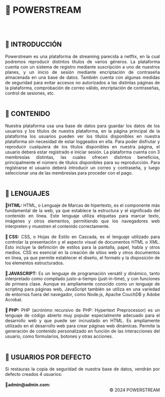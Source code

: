 # 🦁 POWERSTREAM
<br><br>
## 📍 INTRODUCCIÓN
<div align="justify">
  Powerstream es una plataforma de streaming parecida a netflix, en la cual podremos reproducir distintos títulos de varios géneros.
  La plataforma cuenta con un sistema de registro mediante suscripción a uno de nuestros planes, y un inicio de sesión mediante encriptación
  de contraseña almacenada en una base de datos.
  También cuenta con algunas medidas de seguridad para evitar accesos no autorizados a las distintas páginas de la plataforma,
  comprobación de correo válido, encriptación de contraseñas, control de sesiones, etc.
</div>

<br>

## 📍 CONTENIDO
<div align="justify">
  Nuestra plataforma usa una base de datos para guardar los datos de los usuarios y los títulos de nuestra plataforma, en la
  página principal de la plataforma los usuarios pueden ver los títulos disponibles en nuestra plataforma sin necesidad de estar loggeados en ella.
  Para poder disfrutar y reproducir cualquiera de los títulos disponibles en nuestra página, el usuario deberá estar registrado e iniciar sesión.
  La plataforma cuenta con 3 membresías distintas, las cuales ofrecen distintos beneficios, principalmente el número de títulos disponibles para
  su reproducción. Para registrarse el usuario deberá introducir un correo y contraseña, y luego seleccionar una de las membresías para proceder con el pago.
</div>
<br>

## 📍 LENGUAJES
<div align="justify">
🔸<b>HTML:</b> HTML, o Lenguaje de Marcas de hipertexto, es el componente más fundamental de la web, ya que establece la estructura y el
  significado del contenido en línea. Este lenguaje utiliza etiquetas para marcar texto, imágenes y otros elementos, permitiendo que los 
  navegadores web interpreten y muestren el contenido correctamente.
<br><br>
🔸<b>CSS:</b> CSS, o Hojas de Estilo en Cascada, es el lenguaje utilizado para controlar la presentación y el aspecto visual de documentos 
  HTML o XML. Esto incluye la definición de estilos para la pantalla, papel, habla y otros medios. CSS es esencial en la creación de sitios 
  web y otros documentos en línea, ya que permite establecer el diseño, el formato y la disposición de los elementos estructurados.
<br><br>
🔸<b>JAVASCRIPT:</b> Es un lenguaje de programación versátil y dinámico, tanto interpretado como compilado justo-a-tiempo (just-in-time), 
  y con funciones de primera clase. Aunque es ampliamente conocido como un lenguaje de scripting para páginas web, JavaScript también se 
  utiliza en una variedad de entornos fuera del navegador, como Node.js, Apache CouchDB y Adobe Acrobat.
<br><br>
🔸<b>PHP:</b> PHP (acrónimo recursivo de PHP: Hypertext Preprocessor) es un lenguaje de código abierto muy popular especialmente adecuado para el desarrollo web y que puede ser incrustado en HTML.
Es ampliamente utilizado en el desarrollo web para crear páginas web dinámicas. Permite la generación de contenido personalizado en función de las interacciones del usuario, como formularios, 
botones y otras acciones.
</div>
<br>

## 📍 USUARIOS POR DEFECTO
<div align="justify">
  Si restauras la copia de seguridad de nuestra base de datos, vendrán por defecto creados 4 usuarios:
  <br><br>
  🔸<b>admin@admin.com:</b>
</div>
<div align="right">
  © 2024 POWERSTREAM
</div>

